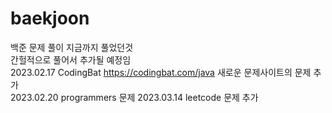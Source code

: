 # baekjoon
백준 문제 풀이 지금까지 풀었던것<br>
간헐적으로 풀어서 추가될 예정임<br>
2023.02.17 CodingBat https://codingbat.com/java 새로운 문제사이트의 문제 추가<br>
2023.02.20 programmers 문제
2023.03.14 leetcode 문제 추가
